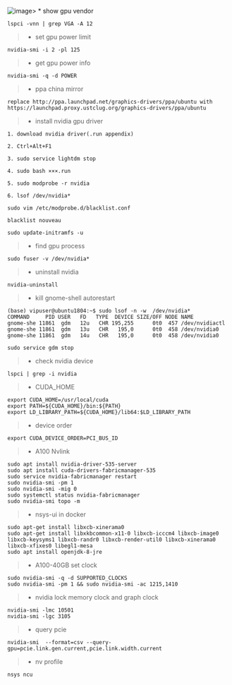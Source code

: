 ![image](https://github.com/user-attachments/assets/b735e902-cdad-4cc6-ae45-21442c4705d7)> * show gpu vendor
```shell
lspci -vnn | grep VGA -A 12
```

> * set gpu power limit
```shell
nvidia-smi -i 2 -pl 125
```

> * get gpu power info
```shell
nvidia-smi -q -d POWER
```
> * ppa china mirror
```shell
replace http://ppa.launchpad.net/graphics-drivers/ppa/ubuntu with https://launchpad.proxy.ustclug.org/graphics-drivers/ppa/ubuntu
```
> * install nvidia gpu driver
```
1. download nvidia driver(.run appendix)

2. Ctrl+Alt+F1

3. sudo service lightdm stop

4. sudo bash ×××.run

5. sudo modprobe -r nvidia

6. lsof /dev/nvidia*

sudo vim /etc/modprobe.d/blacklist.conf

blacklist nouveau

sudo update-initramfs -u
```
> * find gpu process
```shell
sudo fuser -v /dev/nvidia*
```
> * uninstall nvidia
```shell
nvidia-uninstall
```
> * kill gnome-shell autorestart
```
(base) vipuser@ubuntu1804:~$ sudo lsof -n -w  /dev/nvidia*
COMMAND     PID USER   FD   TYPE  DEVICE SIZE/OFF NODE NAME
gnome-she 11861  gdm   12u   CHR 195,255      0t0  457 /dev/nvidiactl
gnome-she 11861  gdm   13u   CHR   195,0      0t0  458 /dev/nvidia0
gnome-she 11861  gdm   14u   CHR   195,0      0t0  458 /dev/nvidia0

sudo service gdm stop
```

> * check nvidia device
```
lspci | grep -i nvidia
```

> * CUDA_HOME
```
export CUDA_HOME=/usr/local/cuda
export PATH=${CUDA_HOME}/bin:${PATH}
export LD_LIBRARY_PATH=${CUDA_HOME}/lib64:$LD_LIBRARY_PATH
```

> * device order
```
export CUDA_DEVICE_ORDER=PCI_BUS_ID
```

> * A100 Nvlink
```
sudo apt install nvidia-driver-535-server
sudo apt install cuda-drivers-fabricmanager-535
sudo service nvidia-fabricmanager restart
sudo nvidia-smi -pm 1
sudo nvidia-smi -mig 0
sudo systemctl status nvidia-fabricmanager
sudo nvidia-smi topo -m
```

> * nsys-ui in docker
```
sudo apt-get install libxcb-xinerama0
sudo apt-get install libxkbcommon-x11-0 libxcb-icccm4 libxcb-image0 libxcb-keysyms1 libxcb-randr0 libxcb-render-util0 libxcb-xinerama0 libxcb-xfixes0 libegl1-mesa
sudo apt install openjdk-8-jre
```

> * A100-40GB set clock
```
sudo nvidia-smi -q -d SUPPORTED_CLOCKS
sudo nvidia-smi -pm 1 && sudo nvidia-smi -ac 1215,1410
```

> * nvidia lock memory clock and graph clock
```
nvidia-smi -lmc 10501
nvidia-smi -lgc 3105
```

> * query pcie
```
nvidia-smi  --format=csv --query-gpu=pcie.link.gen.current,pcie.link.width.current
```

> * nv profile
```
nsys ncu
```
